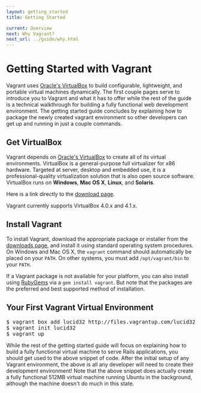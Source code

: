 ```yaml
---
layout: getting_started
title: Getting Started

current: Overview
next: Why Vagrant?
next_url: ../guide/why.html
---
```

# Getting Started with Vagrant

Vagrant uses [Oracle's VirtualBox](http://www.virtualbox.org)
to build configurable, lightweight, and portable virtual machines dynamically.
The first couple pages serve to introduce you to Vagrant and what it has
to offer while the rest of the guide is a technical walkthrough for building a
fully functional web development environment. The getting started
guide concludes by explaining how to package the newly created vagrant environment
so other developers can get up and running in just a couple commands.

## Get VirtualBox

Vagrant depends on [Oracle's VirtualBox](http://www.virtualbox.org) to create all of
its virtual environments. VirtualBox is a general-purpose full virtualizer for
x86 hardware. Targeted at server, desktop and embedded use, it is a
professional-quality virtualization solution that is also open source software.
VirtualBox runs on **Windows**, **Mac OS X**, **Linux**, and **Solaris**.

Here is a link directly to the [download page](http://www.virtualbox.org/wiki/Downloads).

Vagrant currently supports VirtualBox 4.0.x and 4.1.x.

## Install Vagrant

To install Vagrant, download the appropriate package or installer from the
[downloads page](http://downloads.vagrantup.com), and install it using standard
operating system procedures. On Windows and Mac OS X, the `vagrant` command should
automatically be placed on your `PATH`. On other systems, you must add `/opt/vagrant/bin`
to your `PATH`.

If a Vagrant package is not available for your platform, you can also install
using [RubyGems](http://rubygems.org/gems/vagrant) via a `gem install vagrant`.
But note that the packages are the preferred and best supported method of installation.

## Your First Vagrant Virtual Environment

<pre>
$ vagrant box add lucid32 http://files.vagrantup.com/lucid32.box
$ vagrant init lucid32
$ vagrant up
</pre>

While the rest of the getting started guide will focus on explaining how to
build a fully functional virtual machine to serve Rails applications, you
should get used to the above snippet of code. After the initial setup of
any Vagrant environment, the above is all any developer will need to create
their development environment! Note that the above snippet does actually
create a fully functional 512MB virtual machine running Ubuntu in the
background, although the machine doesn't do much in this state.

